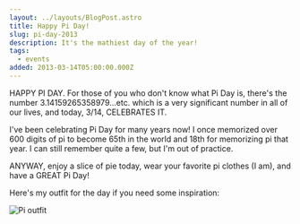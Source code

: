 ```yaml
---
layout: ../layouts/BlogPost.astro
title: Happy Pi Day!
slug: pi-day-2013
description: It's the mathiest day of the year!
tags:
  - events
added: 2013-03-14T05:00:00.000Z
---
```


HAPPY PI DAY.
For those of you who don't know what Pi Day is, there's the number 3.14159265358979…etc. which is a very significant number in all of our lives, and today, 3/14, CELEBRATES IT.

I've been celebrating Pi Day for many years now! I once memorized over 600 digits of pi to become 65th in the world and 18th for memorizing pi that year. I can still remember quite a few, but I'm out of practice.

ANYWAY, enjoy a slice of pie today, wear your favorite pi clothes (I am), and have a GREAT Pi Day!

Here's my outfit for the day if you need some inspiration:

![Pi outfit](/assets/pi-outfit.jpeg)
